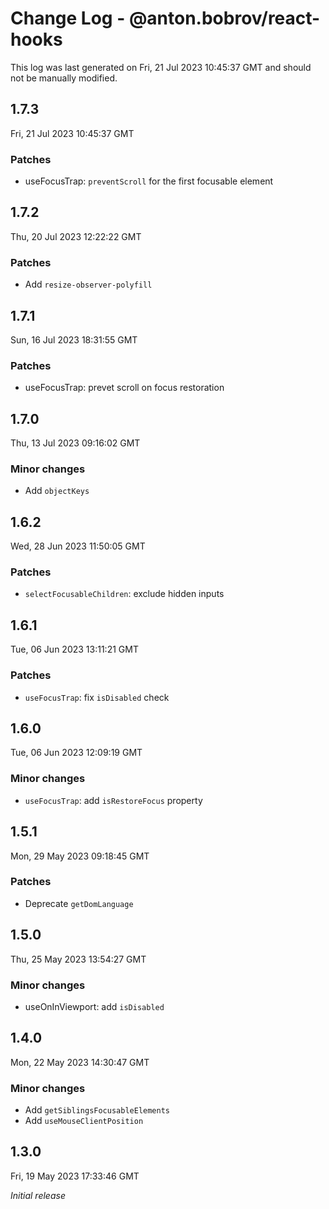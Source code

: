 # Change Log - @anton.bobrov/react-hooks

This log was last generated on Fri, 21 Jul 2023 10:45:37 GMT and should not be manually modified.

## 1.7.3
Fri, 21 Jul 2023 10:45:37 GMT

### Patches

- useFocusTrap: `preventScroll` for the first focusable element

## 1.7.2
Thu, 20 Jul 2023 12:22:22 GMT

### Patches

- Add `resize-observer-polyfill`

## 1.7.1
Sun, 16 Jul 2023 18:31:55 GMT

### Patches

- useFocusTrap: prevet scroll on focus restoration

## 1.7.0
Thu, 13 Jul 2023 09:16:02 GMT

### Minor changes

- Add `objectKeys`

## 1.6.2
Wed, 28 Jun 2023 11:50:05 GMT

### Patches

- `selectFocusableChildren`: exclude hidden inputs

## 1.6.1
Tue, 06 Jun 2023 13:11:21 GMT

### Patches

- `useFocusTrap`: fix `isDisabled` check

## 1.6.0
Tue, 06 Jun 2023 12:09:19 GMT

### Minor changes

- `useFocusTrap`: add `isRestoreFocus` property

## 1.5.1
Mon, 29 May 2023 09:18:45 GMT

### Patches

- Deprecate `getDomLanguage`

## 1.5.0
Thu, 25 May 2023 13:54:27 GMT

### Minor changes

- useOnInViewport: add `isDisabled`

## 1.4.0
Mon, 22 May 2023 14:30:47 GMT

### Minor changes

- Add `getSiblingsFocusableElements`
- Add `useMouseClientPosition`

## 1.3.0
Fri, 19 May 2023 17:33:46 GMT

_Initial release_

